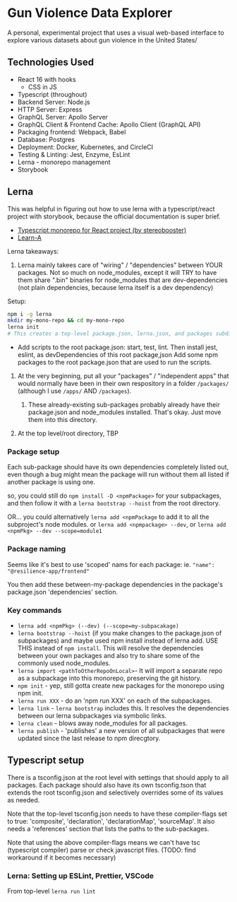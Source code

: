 # Gun Violence Data Explorer

A personal, experimental project that uses a visual web-based interface to explore various datasets
about gun violence in the United States/

## Technologies Used

- React 16 with hooks
  - CSS in JS
- Typescript (throughout)
- Backend Server: Node.js
- HTTP Server: Express
- GraphQL Server: Apollo Server
- GraphQL Client & Frontend Cache: Apollo Client (GraphQL API)
- Packaging frontend: Webpack, Babel
- Database: Postgres
- Deployment: Docker, Kubernetes, and CircleCI
- Testing & Linting: Jest, Enzyme, EsLint
- Lerna - monorepo management
- Storybook

## Lerna

This was helpful in figuring out how to use lerna with a typescript/react project with storybook, because the official documentation is super brief.

- [Typescript monorepo for React project (by stereobooster)](https://github.com/stereobooster/typescript-monorepo)
- [Learn-A](https://github.com/RyanCavanaugh/learn-a)

Lerna takeaways:

1. Lerna mainly takees care of "wiring" / "dependencies" between YOUR packages. Not so much on node_modules, except it will TRY to have them share ".bin" binaries for node_modules that are dev-dependencies (not plain dependencies, because lerna itself is a dev dependency)

Setup:

```bash
npm i -g lerna
mkdir my-mono-repo && cd my-mono-repo
lerna init
# This creates a top-level package.json, lerna.json, and packages subdirectory
```

- Add scripts to the root package.json: start, test, lint. Then install jest, eslint, as devDependencies of this root package,json
  Add some npm packages to the root package.json that are used to run the scripts.

1. At the very beginning, put all your "packages" / "independent apps" that would normally have been in their own respository in a folder `/packages/` (although I use `/apps/` AND `/packages`).

   1. These already-existing sub-packages probably already have their package.json and node_modules installed. That's okay. Just move them into this directory.

2. At the top level/root directory, TBP

### Package setup

Each sub-package should have its own dependencies completely listed out, even though a bug might mean the package will run without them all listed if another package is using one.

so, you could still do `npm install -D <npmPackage>` for your subpackages, and then follow it with a `lerna bootstrap --hoist` from the root directory.

OR... you could alternatively
`lerna add <npmPackage` to add it to all the subproject's node modules.
or `lerna add <npmpackage> --dev`, or `lerna add <npmPkg> --dev --scope=module1`

### Package naming

Seems like it's best to use 'scoped' nams for each package: ie. `"name": "@resilience-app/frontend"`

You then add these between-my-package dependencies in the package's package.json 'dependencies' section.

### Key commands

- `lerna add <npmPkg> (--dev) (--scope=my-subpacakage)`
- `lerna bootstrap --hoist` (if you make changes to the package.json of subpackages) and maybe used npm install instead of lerna add. USE THIS instead of `npm install`. This will resolve the dependencies between your own packages and also try to share some of the commonly used node_modules.
- `lerna import <pathToOtherRepoOnLocal>`- It will import a separate repo as a subpackage into this monorepo, preserving the git history.
- `npm init` - yep, still gotta create new packages for the monorepo using npm init.
- `lerna run XXX` - do an 'npm run XXX' on each of the subpackages.
- `lerna link` - `lerna bootstrap` includes this. It resolves the dependencies between our lerna subpackages via symbolic links.
- `lerna clean` - blows away node_modules for all packages.
- `lerna publish` - 'publishes' a new version of all subpackages that were updated since the last release to npm direcgtory.

## Typescript setup

There is a tsconfig.json at the root level with settings that should apply to all packages. Each package should also have its own tsconfig.tson that extends the root tsconfig.json and selectively overrides some of its values as needed.

Note that the top-level tsconfig.json needs to have these compiler-flags set to true: 'composite', 'declaration', 'declarationMap', 'sourceMap'. It also needs a 'references' section that lists the paths to the sub-packages.

Note that using the above compiler-flags means we can't have tsc (typescript compiler) parse or check javascript files. (TODO: find workaround if it becomes necessary)

### Lerna: Setting up ESLint, Prettier, VSCode

From top-level
`lerna run lint`
